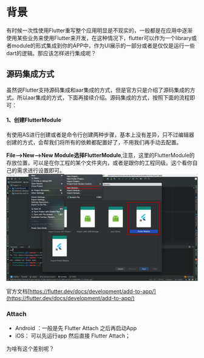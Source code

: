 # 背景
有时候一次性使用Flutter重写整个应用明显是不现实的，一般都是在应用中逐渐使用某些业务来使用Flutter来开发，在这种情况下，flutter可以作为一个library或者module的形式集成到你的APP中，作为UI展示的一部分或者是仅仅是运行一些dart的逻辑。那应该怎样进行集成呢？

## 源码集成方式
虽然说Flutter支持源码集成和aar集成的方式，但是官方只是介绍了源码集成的方式。所以aar集成的方式，下面再接续介绍。源码集成的方式，按照下面的流程即可：
#### 1、创建FlutterModule
有使用AS进行创建或者是命令行创建两种步骤，基本上没有差异，只不过编辑器创建的方式，会帮我们将所有的依赖都配置好了，不用我们再手动去配置。

**File-->New-->New Module选择FlutterModule**,注意，这里的FlutterModule的存放位置，可以是在你工程的某个文件夹内，或者是跟你的工程同级。这个看你自己的需求进行设置即可。
![相关步骤](https://raw.githubusercontent.com/CCGCHEN/Image/master/20200514081159.png)



官方文档[https://flutter.dev/docs/development/add-to-app/](https://flutter.dev/docs/development/add-to-app/)



### Attach
- Android ：一般是先 Flutter Attach 之后再启动App
- iOS： 可以先运行app 然后直接 Flutter Attach；

为啥有这个差别呢？
